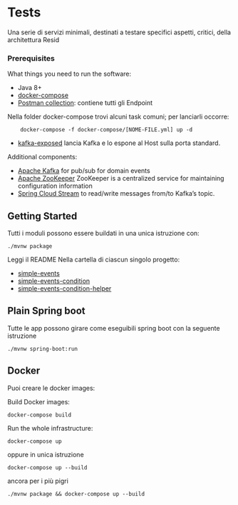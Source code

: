 # Tests

Una serie di servizi minimali, destinati a testare specifici aspetti, critici, della architettura Resid

### Prerequisites

What things you need to run the software:

-   Java 8+
-   [docker-compose](https://docs.docker.com/compose/)
-   [Postman collection](https://www.getpostman.com/collections/6071ab6ca5838d60f5d8): contiene tutti gli Endpoint

Nella folder docker-compose trovi alcuni task comuni; per lanciarli occorre:

```
    docker-compose -f docker-compose/[NOME-FILE.yml] up -d
```

-   [kafka-exposed](./docker-compose/kafka-exposed.yml) lancia Kafka e lo espone al Host sulla porta standard.

Additional components:

-   [Apache Kafka](https://kafka.apache.org) for pub/sub for domain events
-   [Apache ZooKeeper](https://zookeeper.apache.org/) ZooKeeper is a centralized service for maintaining configuration information
-   [Spring Cloud Stream](https://cloud.spring.io/spring-cloud-stream/) to read/write messages from/to Kafka’s topic.

## Getting Started

Tutti i moduli possono essere buildati in una unica istruzione con:

```
./mvnw package
```

Leggi il README Nella cartella di ciascun singolo progetto:

-   [simple-events](./simple-events)
-   [simple-events-condition](./simple-events-condition)
-   [simple-events-condition-helper](./simple-events-condition-helper)

## Plain Spring boot

Tutte le app possono girare come eseguibili spring boot con la seguente istruzione

```
./mvnw spring-boot:run
```

## Docker

Puoi creare le docker images:

Build Docker images:

```
docker-compose build
```

Run the whole infrastructure:

```
docker-compose up
```

oppure in unica istruzione

```
docker-compose up --build
```

ancora per i più pigri

```
./mvnw package && docker-compose up --build
```
